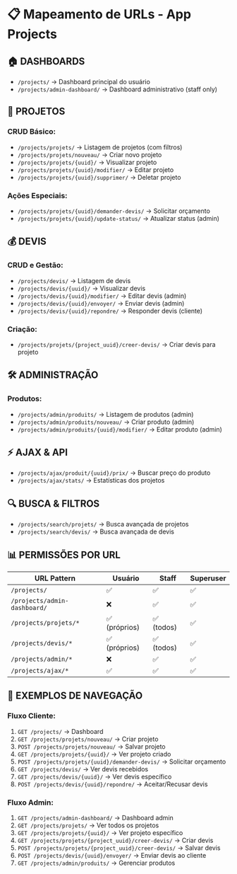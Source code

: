 # 📋 **Mapeamento de URLs - App Projects**

## **🏠 DASHBOARDS**
- `/projects/` → Dashboard principal do usuário
- `/projects/admin-dashboard/` → Dashboard administrativo (staff only)

## **📁 PROJETOS**
### **CRUD Básico:**
- `/projects/projets/` → Listagem de projetos (com filtros)
- `/projects/projets/nouveau/` → Criar novo projeto
- `/projects/projets/{uuid}/` → Visualizar projeto
- `/projects/projets/{uuid}/modifier/` → Editar projeto
- `/projects/projets/{uuid}/supprimer/` → Deletar projeto

### **Ações Especiais:**
- `/projects/projets/{uuid}/demander-devis/` → Solicitar orçamento
- `/projects/projets/{uuid}/update-status/` → Atualizar status (admin)

## **💰 DEVIS**
### **CRUD e Gestão:**
- `/projects/devis/` → Listagem de devis
- `/projects/devis/{uuid}/` → Visualizar devis
- `/projects/devis/{uuid}/modifier/` → Editar devis (admin)
- `/projects/devis/{uuid}/envoyer/` → Enviar devis (admin)
- `/projects/devis/{uuid}/repondre/` → Responder devis (cliente)

### **Criação:**
- `/projects/projets/{project_uuid}/creer-devis/` → Criar devis para projeto

## **🛠️ ADMINISTRAÇÃO**
### **Produtos:**
- `/projects/admin/produits/` → Listagem de produtos (admin)
- `/projects/admin/produits/nouveau/` → Criar produto (admin)
- `/projects/admin/produits/{uuid}/modifier/` → Editar produto (admin)

## **⚡ AJAX & API**
- `/projects/ajax/produit/{uuid}/prix/` → Buscar preço do produto
- `/projects/ajax/stats/` → Estatísticas dos projetos

## **🔍 BUSCA & FILTROS**
- `/projects/search/projets/` → Busca avançada de projetos
- `/projects/search/devis/` → Busca avançada de devis

## **📊 PERMISSÕES POR URL**
| URL Pattern | Usuário | Staff | Superuser |
|-------------|---------|-------|-----------|
| `/projects/` | ✅ | ✅ | ✅ |
| `/projects/admin-dashboard/` | ❌ | ✅ | ✅ |
| `/projects/projets/*` | ✅ (próprios) | ✅ (todos) | ✅ |
| `/projects/devis/*` | ✅ (próprios) | ✅ (todos) | ✅ |
| `/projects/admin/*` | ❌ | ✅ | ✅ |
| `/projects/ajax/*` | ✅ | ✅ | ✅ |

## **🎯 EXEMPLOS DE NAVEGAÇÃO**

### **Fluxo Cliente:**
1. `GET /projects/` → Dashboard
2. `GET /projects/projets/nouveau/` → Criar projeto
3. `POST /projects/projets/nouveau/` → Salvar projeto
4. `GET /projects/projets/{uuid}/` → Ver projeto criado
5. `POST /projects/projets/{uuid}/demander-devis/` → Solicitar orçamento
6. `GET /projects/devis/` → Ver devis recebidos
7. `GET /projects/devis/{uuid}/` → Ver devis específico
8. `POST /projects/devis/{uuid}/repondre/` → Aceitar/Recusar devis

### **Fluxo Admin:**
1. `GET /projects/admin-dashboard/` → Dashboard admin
2. `GET /projects/projets/` → Ver todos os projetos
3. `GET /projects/projets/{uuid}/` → Ver projeto específico
4. `GET /projects/projets/{project_uuid}/creer-devis/` → Criar devis
5. `POST /projects/projets/{project_uuid}/creer-devis/` → Salvar devis
6. `POST /projects/devis/{uuid}/envoyer/` → Enviar devis ao cliente
7. `GET /projects/admin/produits/` → Gerenciar produtos